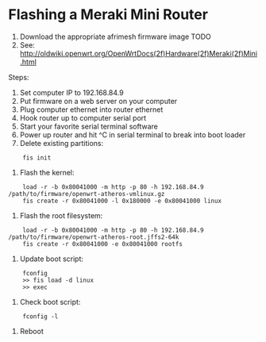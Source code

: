 # Flashing a Meraki Mini Router #

  1. Download the appropriate afrimesh firmware image  TODO
  1. See: http://oldwiki.openwrt.org/OpenWrtDocs(2f)Hardware(2f)Meraki(2f)Mini.html

Steps:

  1. Set computer IP to 192.168.84.9
  1. Put firmware on a web server on your computer
  1. Plug computer ethernet into router ethernet
  1. Hook router up to computer serial port
  1. Start your favorite serial terminal software
  1. Power up router and hit ^C in serial terminal to break into boot loader
  1. Delete existing partitions:
```
    fis init
```
  1. Flash the kernel:
```
    load -r -b 0x80041000 -m http -p 80 -h 192.168.84.9 /path/to/firmware/openwrt-atheros-vmlinux.gz
    fis create -r 0x80041000 -l 0x180000 -e 0x80041000 linux
```
  1. Flash the root filesystem:
```
    load -r -b 0x80041000 -m http -p 80 -h 192.168.84.9 /path/to/firmware/openwrt-atheros-root.jffs2-64k
    fis create -r 0x80041000 -e 0x80041000 rootfs
```
  1. Update boot script:
```
    fconfig
    >> fis load -d linux
    >> exec
```
  1. Check boot script:
```
    fconfig -l
```
  1. Reboot